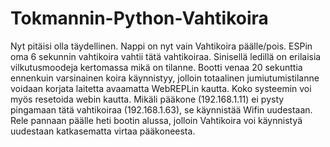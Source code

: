 # Tokmannin-Python-Vahtikoira

Nyt pitäisi olla täydellinen. Nappi on nyt vain Vahtikoira päälle/pois. ESPin oma 6 sekunnin vahtikoira
vahtii tätä vahtikoiraa. Sinisellä ledillä on erilaisia vilkutusmoodeja kertomassa mikä on
tilanne. Bootti venaa 20 sekunttia ennenkuin varsinainen koira käynnistyy, jolloin totaalinen
jumiutumistilanne voidaan korjata laitetta avaamatta WebREPLin kautta. Koko systeemin voi myös resetoida
webin kautta. Mikäli pääkone (192.168.1.11) ei pysty pingamaan tätä vahtikoiraa (192.168.1.63), se käynnistää
Wifin uudestaan. Rele pannaan päälle heti bootin alussa, jolloin Vahtikoira voi käynnistyä uudestaan
katkasematta virtaa pääkoneesta. 
